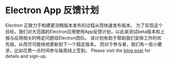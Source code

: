 # Electron App 反馈计划

Electron 正致力于构建更流畅版本发布的过程从而快速发布版本。 为了实现这个目标，我们对大范围的Electron应用使用App反馈计划，以此来测试beta版本和上报与应用相关的特定问题给Electron团队。 该计划有助于帮助我们安排工作的优先级，从而尽可能快地更新到下一个稳定版本。 而对于参与者，我们有一些小要求，比如花费一点时间参与每周线上签到。 Please visit the [blog post](https://electronjs.org/blog/app-feedback-program) for details and sign-up.
